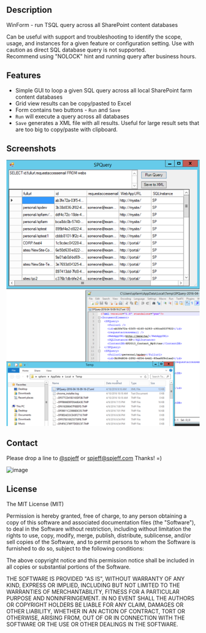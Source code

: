 ## Description
WinForm - run TSQL query across all SharePoint content databases

Can be useful with support and troubleshooting to identify the scope, usage, and instances for a given
feature or configuration setting.   Use with caution as direct SQL database query is not supported.  
Recommend using "NOLOCK" hint and running query after business hours.

## Features
* Simple GUI to loop a given SQL query across all local SharePoint farm content databases
* Grid view  results can be copy/pasted to Excel  
* Form contains two buttons - `Run` and `Save`  
* `Run` will execute a query across all databases
* `Save` generates a XML file with all results.  Useful for large result sets that are too big to copy/paste with clipboard.


## Screenshots
![image](https://raw.githubusercontent.com/spjeff/spquery/master/doc/1.png)
![image](https://raw.githubusercontent.com/spjeff/spquery/master/doc/2.png)

## Contact
Please drop a line to [@spjeff](https://twitter.com/spjeff) or [spjeff@spjeff.com](mailto:spjeff@spjeff.com)
Thanks!  =)

![image](http://img.shields.io/badge/first--timers--only-friendly-blue.svg?style=flat-square)

## License

The MIT License (MIT)

Permission is hereby granted, free of charge, to any person obtaining a copy of this software and associated documentation files (the "Software"), to deal in the Software without restriction, including without limitation the rights to use, copy, modify, merge, publish, distribute, sublicense, and/or sell copies of the Software, and to permit persons to whom the Software is furnished to do so, subject to the following conditions:

The above copyright notice and this permission notice shall be included in all copies or substantial portions of the Software.

THE SOFTWARE IS PROVIDED "AS IS", WITHOUT WARRANTY OF ANY KIND, EXPRESS OR IMPLIED, INCLUDING BUT NOT LIMITED TO THE WARRANTIES OF MERCHANTABILITY, FITNESS FOR A PARTICULAR PURPOSE AND NONINFRINGEMENT. IN NO EVENT SHALL THE AUTHORS OR COPYRIGHT HOLDERS BE LIABLE FOR ANY CLAIM, DAMAGES OR OTHER LIABILITY, WHETHER IN AN ACTION OF CONTRACT, TORT OR OTHERWISE, ARISING FROM, OUT OF OR IN CONNECTION WITH THE SOFTWARE OR THE USE OR OTHER DEALINGS IN THE SOFTWARE.